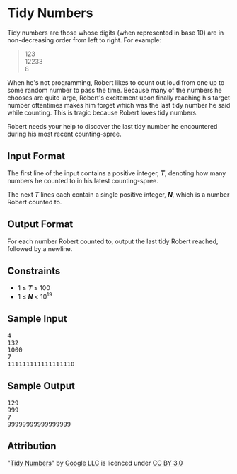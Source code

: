 # Tidy Numbers

Tidy numbers are those whose digits (when represented in base 10) are in non-decreasing order from left to right.
For example:

> 123  
> 12233  
> 8

When he's not programming, Robert likes to count out loud from one up to some random number to pass the time.  Because many of the numbers he chooses are quite large, Robert's excitement upon finally reaching his target number oftentimes makes him forget which was the last tidy number he said while counting.  This is tragic because Robert loves tidy numbers.

Robert needs your help to discover the last tidy number he encountered during his most recent counting-spree.

## Input Format
The first line of the input contains a positive integer, **_T_**, denoting how many numbers he counted to in his latest counting-spree.

The next **_T_** lines each contain a single positive integer, **_N_**, which is a number Robert counted to.

## Output Format
For each number Robert counted to, output the last tidy Robert reached, followed by a newline.

## Constraints
* 1 ≤ **_T_** ≤ 100
* 1 ≤ **_N_** < 10<sup>19</sup>

## Sample Input
<pre>
4
132
1000
7
111111111111111110
</pre>

## Sample Output
<pre>
129
999
7
99999999999999999
</pre>

## Attribution

"[Tidy Numbers](https://code.google.com/codejam/contest/3264486/dashboard#s=p1)" by [Google LLC](https://www.google.com/) is licenced under [CC BY 3.0](https://creativecommons.org/licenses/by/3.0/)
